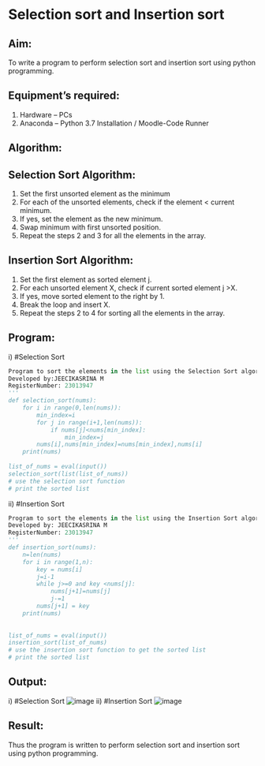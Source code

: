 # Selection sort and Insertion sort
## Aim:
To write a program to perform selection sort and insertion sort using python programming.
## Equipment’s required:
1.	Hardware – PCs
2.	Anaconda – Python 3.7 Installation / Moodle-Code Runner
## Algorithm:
## Selection Sort Algorithm:
1.	Set the first unsorted element as the minimum
2.	For each of the unsorted elements, check if the element < current minimum.
3.	If yes, set the element as the new minimum.
4.	Swap minimum with first unsorted position.
5.	Repeat the steps 2 and 3 for all the elements in the array.
## Insertion Sort Algorithm:
1.	Set the first element as sorted element j.
2.	For each unsorted element X, check if current sorted element j >X.
3.	If yes, move sorted element to the right by 1.
4.	Break the loop and insert X.
5.	Repeat the steps 2 to 4 for sorting all the elements in the array.
## Program:
i)	#Selection Sort
```python
Program to sort the elements in the list using the Selection Sort algorithm.
Developed by:JEECIKASRINA M
RegisterNumber: 23013947
'''
def selection_sort(nums):
    for i in range(0,len(nums)):
        min_index=i
        for j in range(i+1,len(nums)):
            if nums[j]<nums[min_index]:
                min_index=j
        nums[i],nums[min_index]=nums[min_index],nums[i]
    print(nums)    
    
list_of_nums = eval(input())
selection_sort(list(list_of_nums))
# use the selection sort function
# print the sorted list
```
ii)	#Insertion Sort
```python
Program to sort the elements in the list using the Insertion Sort algorithm.
Developed by: JEECIKASRINA M
RegisterNumber: 23013947
'''
def insertion_sort(nums):
    n=len(nums)
    for i in range(1,n):
        key = nums[i]
        j=i-1
        while j>=0 and key <nums[j]:
            nums[j+1]=nums[j]
            j-=1
        nums[j+1] = key
    print(nums)    
    
    
list_of_nums = eval(input())
insertion_sort(list_of_nums)
# use the insertion sort function to get the sorted list
# print the sorted list
```
## Output:
i)	#Selection Sort
![image](https://github.com/Jeecikasrina23013947/Sorting-Algorithm/assets/148515300/a2bd1f55-07cd-4908-8935-0882c478cbd3)
ii)	#Insertion Sort
![image](https://github.com/Jeecikasrina23013947/Sorting-Algorithm/assets/148515300/45fb04fd-f31e-4b3d-9ef1-d36e116eabe4)


## Result:
Thus the program is written to perform selection sort and insertion sort using python programming.
